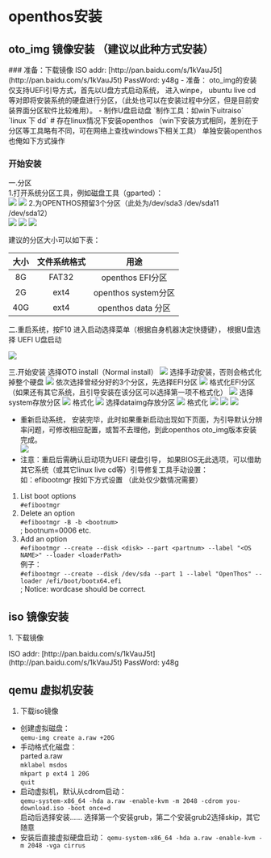 # openthos安装
## oto_img 镜像安装 （建议以此种方式安装）
<p id="install1" name="install1"> 
  
</p>
### 准备：下载镜像 
ISO addr: [http://pan.baidu.com/s/1kVauJ5t](http://pan.baidu.com/s/1kVauJ5t)   
PassWord: y48g  
- 准备： oto_img的安装仅支持UEFI引导方式，首先以U盘方式启动系统， 进入winpe， ubuntu live cd等对即将安装系统的硬盘进行分区，（此处也可以在安装过程中分区，但是目前安装界面分区软件比较难用）。  
 - 制作U盘启动盘  
  `制作工具：如win下uitraiso`  
  `linux 下 dd`
# 存在linux情况下安装openthos
（win下安装方式相同，差别在于分区等工具略有不同，可在网络上查找windows下相关工具）  
单独安装openthos也俺如下方式操作

### 开始安装  
一.分区  
 1.打开系统分区工具，例如磁盘工具（gparted）：  
![](/pic/anzhuang/1.png)
![](pic/anzhuang/2.png)
 2.为OPENTHOS预留3个分区（此处为/dev/sda3 /dev/sda11 /dev/sda12）  
![](pic/anzhuang/3.png)
![](pic/anzhuang/4.png)
![](pic/anzhuang/5.png)

建议的分区大小可以如下表：

|大小   |文件系统格式|用途|
|:----:|:-----:|:----:|
| 8G   | FAT32 |openthos EFI分区|
|2G|ext4|openthos system分区|
|40G|ext4|openthos data 分区|

二.重启系统，按F10 进入启动选择菜单（根据自身机器决定快捷键），  根据U盘选择 UEFI U盘启动

![](pic/anzhuang/6.JPG)

三.开始安装
  选择OTO install（Normal install）
![](pic/anzhuang/7.JPG)
  选择手动安装，否则会格式化掉整个硬盘
![](pic/anzhuang/8.JPG)
  依次选择曾经分好的3个分区，先选择EFI分区
![](pic/anzhuang/9.JPG)
  格式化EFI分区（如果还有其它系统，且引导安装在该分区可以选择第一项不格式化）
![](pic/anzhuang/10.JPG)
  选择system存放分区
![](pic/anzhuang/11.JPG)
  格式化
![](pic/anzhuang/12.JPG)
  选择dataimg存放分区
![](pic/anzhuang/13.JPG)
  格式化
![](pic/anzhuang/14.JPG)
![](pic/anzhuang/15.JPG)
![](pic/anzhuang/16.JPG)
 - 重新启动系统， 安装完毕，此时如果重新启动出现如下页面，为引导默认分辨率问题，可修改相应配置，或暂不去理他，到此openthos oto_img版本安装完成。  
![](pic/anzhuang/10.jpg)  
 - 注意：重启后需确认启动项为UEFI 硬盘引导， 如果BIOS无此选项，可以借助其它系统（或其它linux live cd等）引导修复工具手动设置：  
  如：efibootmgr 按如下方式设置  （此处仅少数情况需要）
1. List boot options  
   `#efibootmgr`  
2. Delete an option  
    `#efibootmgr -B -b <bootnum>`       
    ; bootnum=0006 etc.    
3. Add an option  
    `#efibootmgr --create --disk <disk> --part <partnum> --label "<OS NAME>" --loader <loaderPath>`   
例子：  
    `#efibootmgr --create --disk /dev/sda --part 1 --label "OpenThos" --loader /efi/boot/bootx64.efi`  
    ; Notice: wordcase should be correct.  
  
## iso 镜像安装
<p id="install2" name="install2">
 1. 下载镜像
</p>
ISO addr: [http://pan.baidu.com/s/1kVauJ5t](http://pan.baidu.com/s/1kVauJ5t)   
PassWord: y48g  

## qemu 虚拟机安装

 1. 下载iso镜像 

  - 创建虚拟磁盘：  
    `qemu-img create a.raw +20G`  
  - 手动格式化磁盘：  
    parted a.raw  
        `mklabel msdos`  
        `mkpart p ext4 1 20G`  
        `quit` 
  - 启动虚拟机，默认从cdrom启动：  
    `qemu-system-x86_64 -hda a.raw -enable-kvm -m 2048 -cdrom you-download.iso -boot once=d`  
    启动后选择安装…… 选择第一个安装grub，第二个安装grub2选择skip，其它随意
  - 安装后直接虚拟硬盘启动：
    `qemu-system-x86_64 -hda a.raw -enable-kvm -m 2048 -vga cirrus`
